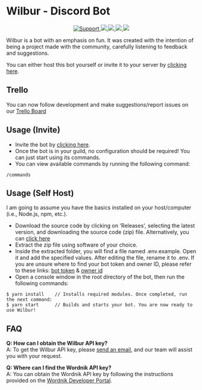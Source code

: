 # Wilbur - Discord Bot

<div align="center">
  <a href="https://discord.gg/Q3ZhdRJ">
    <img src="https://img.shields.io/discord/495602800802398212.svg?colorB=Blue&logo=discord&label=Support&style=for-the-badge" alt="Support">
  </a>
  <a href="https://github.com/Valhalla-Development/Wilbur">
    <img src="https://img.shields.io/github/languages/top/Valhalla-Development/Wilbur.svg?style=for-the-badge">
  </a>
  <a href="https://github.com/Valhalla-Development/Wilbur/issues">
    <img src="https://img.shields.io/github/issues/Valhalla-Development/Wilbur.svg?style=for-the-badge">
  </a>
  <a href="https://github.com/Valhalla-Development/Wilbur/pulls">
    <img src="https://img.shields.io/github/issues-pr/Valhalla-Development/Wilbur.svg?style=for-the-badge">
  </a>
  <a href="https://www.codacy.com/gh/Valhalla-Development/Wilbur/dashboard?utm_source=github.com&amp;utm_medium=referral&amp;utm_content=Valhalla-Development/Wilburd&amp;utm_campaign=Badge_Grade">
    <img src="https://img.shields.io/codacy/grade/3a6a05fec0c44543ae76ab0cc48ae185?style=for-the-badge">
  </a>
</div>

Wilbur is a bot with an emphasis on fun. It was created with the intention of being a project made with the community, carefully listening to feedback and suggestions.

You can either host this bot yourself or invite it to your server by [clicking here](https://discordapp.com/oauth2/authorize?client_id=1103308818470932653&scope=bot%20applications.commands&permissions=535327927376).

## Trello

You can now follow development and make suggestions/report issues on our [Trello Board](https://trello.com/b/TpKTayKW/wilbur)

## Usage (Invite)

- Invite the bot by [clicking here](https://discordapp.com/oauth2/authorize?client_id=1103308818470932653&scope=bot%20applications.commands&permissions=535327927376).
- Once the bot is in your guild, no configuration should be required! You can just start using its commands.
- You can view available commands by running the following command:

```text
/commands
```

## Usage (Self Host)

I am going to assume you have the basics installed on your host/computer (i.e., Node.js, npm, etc.).

- Download the source code by clicking on 'Releases', selecting the latest version, and downloading the source code (zip) file. Alternatively, you can [click here](https://github.com/Valhalla-Development/Wilbur/releases)
- Extract the zip file using software of your choice.
- Inside the extracted folder, you will find a file named .env.example. Open it and add the specified values. After editing the file, rename it to .env. If you are unsure where to find your bot token and owner ID, please refer to these links: [bot token](https://github.com/reactiflux/discord-irc/wiki/Creating-a-discord-bot-&-getting-a-token) & [owner id](https://support.discordapp.com/hc/en-us/articles/206346498-Where-can-I-find-my-User-Server-Message-ID-)
- Open a console window in the root directory of the bot, then run the following commands:

```text
$ yarn install    // Installs required modules. Once completed, run the next command:
$ yarn start      // Builds and starts your bot. You are now ready to use Wilbur!
```

## FAQ

**Q: How can I obtain the Wilbur API key?**<br>
A: To get the Wilbur API key, please [send an email](mailto:ragnarlothbrokjr@proton.me?subject=Wilbur%20API%20Key%20Request&body=Hello%20Wilbur%20Team%2C%0D%0A%0D%0AI%20would%20like%20to%20request%20an%20API%20key%20for%20using%20Wilbur.%0D%0A%0D%0AThank%20you!), and our team will assist you with your request.

**Q: Where can I find the Wordnik API key?**<br>
A: You can obtain the Wordnik API key by following the instructions provided on the [Wordnik Developer Portal](https://developer.wordnik.com/gettingstarted).
